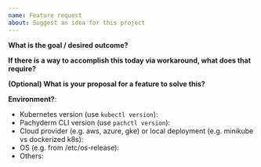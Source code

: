 ```yaml
---
name: Feature request
about: Suggest an idea for this project
---
```

<!-- This form is for feature requests ONLY! 

If you're looking for help, please check:

Docs: http://docs.pachyderm.io/en/latest/
Slack: http://slack.pachyderm.io/

-->

**What is the goal / desired outcome?**

**If there is a way to accomplish this today via workaround, what does that require?**

**(Optional) What is your proposal for a feature to solve this?**

<!-- If the ask is specific to a version of k8s, cloud provider, etc, please provide these details -->
**Environment?**:
- Kubernetes version (use `kubectl version`):
- Pachyderm CLI version (use `pachctl version`):
- Cloud provider (e.g. aws, azure, gke) or local deployment (e.g. minikube vs dockerized k8s):
- OS (e.g. from /etc/os-release):
- Others:
